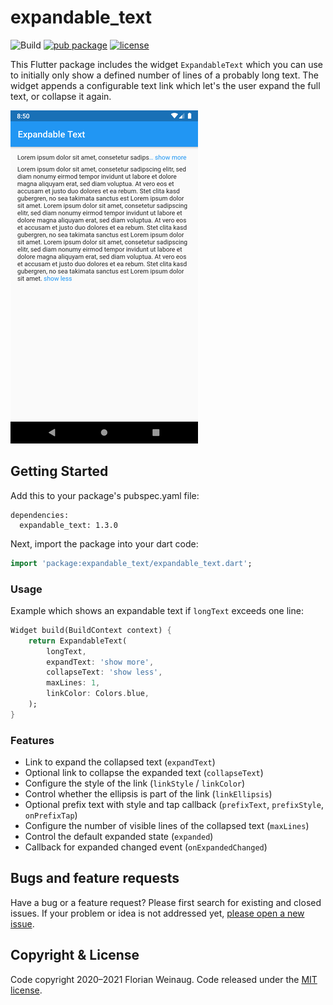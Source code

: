 # expandable_text

![Build](https://github.com/fweinaug/expandable_text/workflows/Build/badge.svg)
[![pub package](https://img.shields.io/pub/v/expandable_text.svg)](https://pub.dev/packages/expandable_text)
[![license](https://img.shields.io/badge/license-MIT-green)](https://github.com/fweinaug/expandable_text/blob/master/LICENSE)

This Flutter package includes the widget `ExpandableText` which you can use to initially only show a
defined number of lines of a probably long text. The widget appends a configurable text link which
let's the user expand the full text, or collapse it again.

![Example with maxLines=1](example/example.png)

## Getting Started

Add this to your package's pubspec.yaml file:

```
dependencies:
  expandable_text: 1.3.0
```

Next, import the package into your dart code:

```dart
import 'package:expandable_text/expandable_text.dart';
```

### Usage

Example which shows an expandable text if `longText` exceeds one line:

```dart
Widget build(BuildContext context) {
    return ExpandableText(
        longText,
        expandText: 'show more',
        collapseText: 'show less',
        maxLines: 1,
        linkColor: Colors.blue,
    );
}
```

### Features

- Link to expand the collapsed text (`expandText`)
- Optional link to collapse the expanded text (`collapseText`)
- Configure the style of the link (`linkStyle` / `linkColor`)
- Control whether the ellipsis is part of the link (`linkEllipsis`)
- Optional prefix text with style and tap callback (`prefixText`, `prefixStyle`, `onPrefixTap`)
- Configure the number of visible lines of the collapsed text (`maxLines`)
- Control the default expanded state (`expanded`)
- Callback for expanded changed event (`onExpandedChanged`)

## Bugs and feature requests

Have a bug or a feature request? Please first search for existing and closed issues.
If your problem or idea is not addressed yet, [please open a new issue](https://github.com/fweinaug/expandable_text/issues/new).

## Copyright & License

Code copyright 2020–2021 Florian Weinaug.
Code released under the [MIT license](https://github.com/fweinaug/expandable_text/blob/master/LICENSE).